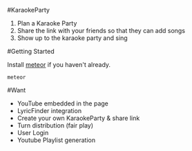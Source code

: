 #KaraokeParty

1. Plan a Karaoke Party
2. Share the link with your friends so that they can add songs
3. Show up to the karaoke party and sing

#Getting Started

Install [meteor](http://www.meteor.com) if you haven't already.

`meteor`

#Want

- YouTube embedded in the page
- LyricFinder integration
- Create your own KaraokeParty & share link
- Turn distribution (fair play)
- User Login
- Youtube Playlist generation
